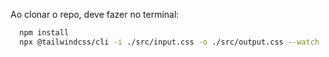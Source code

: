 Ao clonar o repo, deve fazer no terminal:
```sh
  npm install
  npx @tailwindcss/cli -i ./src/input.css -o ./src/output.css --watch
```

